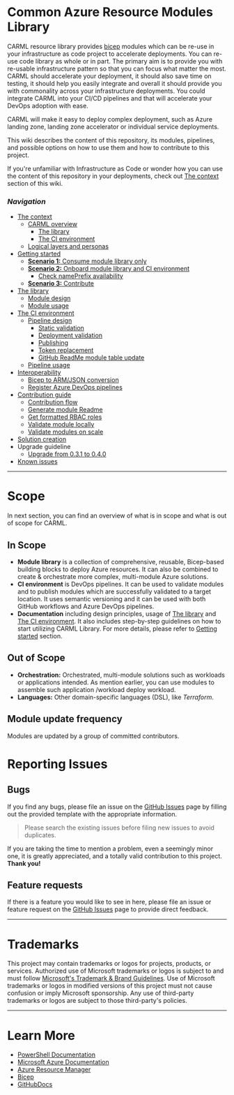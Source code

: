 # Common Azure Resource Modules Library
CARML resource library provides [bicep](https://github.com/Azure/bicep) modules which can be re-use in your infrastructure as code project to accelerate deployments. You can re-use code library as whole or in part. The primary aim is to provide you with re-usable infrastructure pattern so that you can focus what matter the most.
CARML should accelerate your deployment, it should also save time on testing, it should help you easily integrate and overall it should provide you with commonality across your infrastructure deployments. You could integrate CARML into your CI/CD pipelines and that will accelerate your DevOps adoption with ease.

CARML will make it easy to deploy complex deployment, such as Azure landing zone, landing zone accelerator or individual service deployments.

This wiki describes the content of this repository, its modules, pipelines, and possible options on how to use them and how to contribute to this project.

If you're unfamiliar with Infrastructure as Code or wonder how you can use the content of this repository in your deployments, check out [The context](./The%20context) section of this wiki.

### _Navigation_

- [The context](./The%20context)
  - [CARML overview](./The%20context%20-%20CARML%20overview)
    - [The library](./The%20context%20-%20CARML%20library)
    - [The CI environment](./The%20context%20-%20CARML%20CI%20environment)
  - [Logical layers and personas](./The%20context%20-%20Logical%20layers%20and%20personas)
- [Getting started](./Getting%20started)
  - [**Scenario 1:** Consume module library only](./Getting%20started%20-%20Scenario%201%20Consume%20library)
  - [**Scenario 2:** Onboard module library and CI environment](./Getting%20started%20-%20Scenario%202%20Onboard%20module%20library%20and%20CI%20environment)
    - [Check namePrefix availability](./Getting%20started%20-%20Check%20NamePrefix%20availability)
  - [**Scenario 3:** Contribute](./Getting%20started%20-%20Scenario%203%20Contribute)
- [The library](./The%20library)
  - [Module design](./The%20library%20-%20Module%20design)
  - [Module usage](./The%20library%20-%20Module%20usage)
- [The CI environment](./The%20CI%20environment)
  - [Pipeline design](./The%20CI%20environment%20-%20Pipeline%20design)
    - [Static validation](./The%20CI%20environment%20-%20Static%20validation)
    - [Deployment validation](./The%20CI%20environment%20-%20Deployment%20validation)
    - [Publishing](./The%20CI%20environment%20-%20Publishing)
    - [Token replacement](./The%20CI%20environment%20-%20Token%20replacement)
    - [GitHub ReadMe module table update](./The%20CI%20environment%20-%20GitHub%20ReadMe%20module%20table%20update)
  - [Pipeline usage](./The%20CI%20environment%20-%20Pipeline%20usage)
- [Interoperability](./Interoperability)
  - [Bicep to ARM/JSON conversion](./Interoperability%20-%20Bicep%20to%20ARM%20conversion)
  - [Register Azure DevOps pipelines](./Interoperability%20-%20Register%20Azure%20DevOps%20pipelines)
- [Contribution guide](./Contribution%20guide)
  - [Contribution flow](./Contribution%20guide%20-%20Contribution%20flow)
  - [Generate module Readme](./Contribution%20guide%20-%20Generate%20module%20Readme)
  - [Get formatted RBAC roles](./Contribution%20guide%20-%20Get%20formatted%20RBAC%20roles)
  - [Validate module locally](./Contribution%20guide%20-%20Validate%20module%20locally)
  - [Validate modules on scale](./Contribution%20guide%20-%20Validate%20module%20on%20scale)
- [Solution creation](./Solution%20creation)
- Upgrade guideline
  - [Upgrade from 0.3.1 to 0.4.0](./Upgrade%20from%200.3.1%20to%200.4.0)
- [Known issues](./Known%20issues)

---

# Scope

In next section, you can find an overview of what is in scope and what is out of scope for CARML.

## In Scope

- **Module library** is a collection of comprehensive, reusable, Bicep-based building blocks to deploy Azure resources. It can also be combined to create & orchestrate more complex, multi-module Azure solutions.
- **CI environment** is DevOps pipelines. It can be used to validate modules and to publish modules which are successfully validated to a target location. It uses semantic versioning and it can be used with both GitHub workflows and Azure DevOps pipelines.
- **Documentation** including design principles, usage of [The library](./The%20library) and [The CI environment](./The%20CI%20environment). It also includes step-by-step guidelines on how to start utilizing CARML Library. For more details, please refer to [Getting started](./Getting%20started) section.

## Out of Scope

- **Orchestration:** Orchestrated, multi-module solutions such as workloads or applications intended. As mention earlier, you can use modules to assemble such application /workload deploy workload.
- **Languages:** Other domain-specific languages (DSL), like _Terraform_.


## Module update frequency
Modules are updated by a group of committed contributors.

# Reporting Issues

## Bugs

If you find any bugs, please file an issue on the [GitHub Issues][GitHubIssues] page by filling out the provided template with the appropriate information.

> Please search the existing issues before filing new issues to avoid duplicates.

If you are taking the time to mention a problem, even a seemingly minor one, it is greatly appreciated, and a totally valid contribution to this project. **Thank you!**

## Feature requests

If there is a feature you would like to see in here, please file an issue or feature request on the [GitHub Issues][GitHubIssues] page to provide direct feedback.

---

# Trademarks

This project may contain trademarks or logos for projects, products, or services. Authorized use of Microsoft trademarks or logos is subject to and must follow
[Microsoft's Trademark & Brand Guidelines](https://www.microsoft.com/en-us/legal/intellectualproperty/trademarks/usage/general).
Use of Microsoft trademarks or logos in modified versions of this project must not cause confusion or imply Microsoft sponsorship.
Any use of third-party trademarks or logos are subject to those third-party's policies.

---

# Learn More

- [PowerShell Documentation][PowerShellDocs]
- [Microsoft Azure Documentation][MicrosoftAzureDocs]
- [Azure Resource Manager][AzureResourceManager]
- [Bicep][Bicep]
- [GitHubDocs][GitHubDocs]

<!-- References -->

<!-- Local -->
[GitHubDocs]: <https://docs.github.com/>
[GitHubIssues]: <https://github.com/Azure/Modules/issues>
[AzureResourceManager]: <https://docs.microsoft.com/en-us/azure/azure-resource-manager/management/overview>
[Bicep]: <https://github.com/Azure/bicep>

<!-- Docs -->
[MicrosoftAzureDocs]: <https://docs.microsoft.com/en-us/azure/>
[PowerShellDocs]: <https://docs.microsoft.com/en-us/powershell/>
